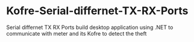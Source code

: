 # Kofre-Serial-differnet-TX-RX-Ports
Serial differnet TX RX Ports build desktop application using .NET to communicate  with meter and its Kofre to detect the theft 
